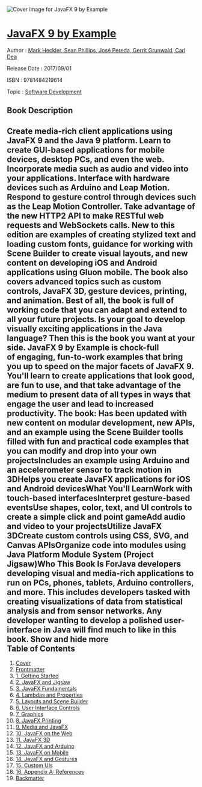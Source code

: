 ![Cover image for JavaFX 9 by Example](https://imgdetail.ebookreading.net/cover/cover/software_development/EB9781484219614.jpg)

[JavaFX 9 by Example](https://ebookreading.net/view/book/JavaFX+9+by+Example-EB9781484219614_1.html "JavaFX 9 by Example")
====================================================================================================================

Author : [Mark Heckler](https://ebookreading.net/search/author/Mark+Heckler),[ Sean Phillips](https://ebookreading.net/search/author/+Sean+Phillips),[ José Pereda](https://ebookreading.net/search/author/+Jos%C3%A9+Pereda),[ Gerrit Grunwald](https://ebookreading.net/search/author/+Gerrit+Grunwald),[ Carl Dea](https://ebookreading.net/search/author/+Carl+Dea)

Release Date : 2017/09/01

ISBN : 9781484219614

Topic : [Software Development](https://ebookreading.net/search/category/software-development)

Book Description
-----------------

 Create media-rich client applications using JavaFX 9 and the Java 9 platform. Learn to create GUI-based applications for mobile devices, desktop PCs, and even the web. Incorporate media such as audio and video into your applications. Interface with hardware devices such as Arduino and Leap Motion. Respond to gesture control through devices such as the Leap Motion Controller. Take advantage of the new HTTP2 API to make RESTful web requests and WebSockets calls.
New to this edition are examples of creating stylized text and loading custom fonts, guidance for working with Scene Builder to create visual layouts, and new content on developing iOS and Android applications using Gluon mobile. The book also covers advanced topics such as custom controls, JavaFX 3D, gesture devices, printing, and animation. Best of all, the book is full of working code that you can adapt and extend to all your future projects.
Is your goal to develop visually exciting applications in the Java language? Then this is the book you want at your side. JavaFX 9 by Example is chock-full of engaging, fun-to-work examples that bring you up to speed on the major facets of JavaFX 9. You'll learn to create applications that look good, are fun to use, and that take advantage of the medium to present data of all types in ways that engage the user and lead to increased productivity. The book:
Has been updated with new content on modular development, new APIs, and an example using the Scene Builder toolIs filled with fun and practical code examples that you can modify and drop into your own projectsIncludes an example using Arduino and an accelerometer sensor to track motion in 3DHelps you create JavaFX applications for iOS and Android devicesWhat You'll LearnWork with touch-based interfacesInterpret gesture-based eventsUse shapes, color, text, and UI controls to create a simple click and point gameAdd audio and video to your projectsUtilize JavaFX 3DCreate custom controls using CSS, SVG, and Canvas APIsOrganize code into modules using Java Platform Module System (Project Jigsaw)Who This Book Is ForJava developers developing visual and media-rich applications to run on PCs, phones, tablets, Arduino controllers, and more. This includes developers tasked with creating visualizations of data from statistical analysis and from sensor networks. Any developer wanting to develop a polished user-interface in Java will find much to like in this book.        Show and hide more                
Table of Contents
-----------------

1. [Cover](https://ebookreading.net/view/book/JavaFX+9+by+Example-EB9781484219614_1.html)
1. [Frontmatter](https://ebookreading.net/view/book/JavaFX+9+by+Example-EB9781484219614_2.html)
1. [1. Getting Started](https://ebookreading.net/view/book/JavaFX+9+by+Example-EB9781484219614_3.html)
1. [2. JavaFX and Jigsaw](https://ebookreading.net/view/book/JavaFX+9+by+Example-EB9781484219614_4.html)
1. [3. JavaFX Fundamentals](https://ebookreading.net/view/book/JavaFX+9+by+Example-EB9781484219614_5.html)
1. [4. Lambdas and Properties](https://ebookreading.net/view/book/JavaFX+9+by+Example-EB9781484219614_6.html)
1. [5. Layouts and Scene Builder](https://ebookreading.net/view/book/JavaFX+9+by+Example-EB9781484219614_7.html)
1. [6. User Interface Controls](https://ebookreading.net/view/book/JavaFX+9+by+Example-EB9781484219614_8.html)
1. [7. Graphics](https://ebookreading.net/view/book/JavaFX+9+by+Example-EB9781484219614_9.html)
1. [8. JavaFX Printing](https://ebookreading.net/view/book/JavaFX+9+by+Example-EB9781484219614_10.html)
1. [9. Media and JavaFX](https://ebookreading.net/view/book/JavaFX+9+by+Example-EB9781484219614_11.html)
1. [10. JavaFX on the Web](https://ebookreading.net/view/book/JavaFX+9+by+Example-EB9781484219614_12.html)
1. [11. JavaFX 3D](https://ebookreading.net/view/book/JavaFX+9+by+Example-EB9781484219614_13.html)
1. [12. JavaFX and Arduino](https://ebookreading.net/view/book/JavaFX+9+by+Example-EB9781484219614_14.html)
1. [13. JavaFX on Mobile](https://ebookreading.net/view/book/JavaFX+9+by+Example-EB9781484219614_15.html)
1. [14. JavaFX and Gestures](https://ebookreading.net/view/book/JavaFX+9+by+Example-EB9781484219614_16.html)
1. [15. Custom UIs](https://ebookreading.net/view/book/JavaFX+9+by+Example-EB9781484219614_17.html)
1. [16. Appendix A: References](https://ebookreading.net/view/book/JavaFX+9+by+Example-EB9781484219614_18.html)
1. [Backmatter](https://ebookreading.net/view/book/JavaFX+9+by+Example-EB9781484219614_19.html)
